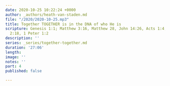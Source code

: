 ```yaml
---
date: 2020-10-25 10:22:24 +0000
author: _authors/heath-van-staden.md
file: "/2020/2020-10-25.mp3"
title: Together TOGETHER is in the DNA of who He is
scripture: Genesis 1:1; Matthew 3:16, Matthew 28, John 14:26, Acts 1:4, Ephesians
  2:18, 1 Peter 1:2
description: ''
series: _series/together-together.md
duration: '27:06'
length: 
image: ''
notes: ''
part: 4
published: false

---
```

